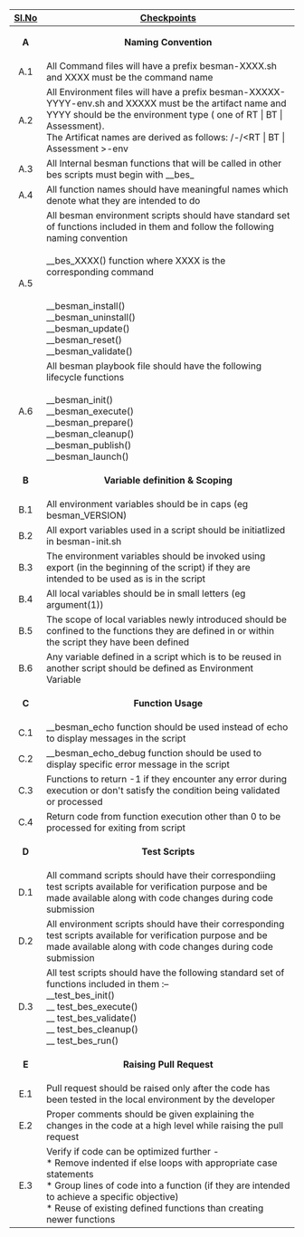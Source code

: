 |     <ins> Sl.No <ins>       |    <ins> Checkpoints <ins>       |
|:----:|-----------|
| **A** | <p align=center>**Naming Convention**</p> |
|A.1|All Command files will have a prefix besman-XXXX.sh and  XXXX must be the command name|
|A.2|All Environment files will have a prefix besman-XXXXX-YYYY-env.sh and XXXXX  must be the artifact name and YYYY should be the environment type \( one of RT \| BT \| Assessment\). <br> The Artificat names are derived as follows: /<name of the project/>-/<RT \| BT \| Assessment \>-env |
|A.3|All Internal besman functions that will be called in other bes scripts must begin with __bes\_|
|A.4|All function names should have meaningful names which denote what they are intended to do|
|A.5|All besman  environment scripts should have standard set of functions included in them and follow the following naming convention <br> <br>__bes_XXXX() function  where XXXX is the corresponding command <br> <br> <br> __besman_install() <br> __besman_uninstall() <br> __besman_update() <br> __besman_reset() <br> __besman_validate() <br>|
|A.6|All besman playbook file should have the following lifecycle functions <br> <br> __besman_init()<br>__besman_execute()<br>__besman_prepare()<br>__besman_cleanup()<br>__besman_publish()<br>__besman_launch()|
| **B** | <p align=center>**Variable definition & Scoping**</p> |
|B.1|All environment variables should be in caps (eg besman_VERSION)|
|B.2|All export variables used in a script should be initiatlized in besman-init.sh|
|B.3|The environment variables should be invoked using export (in the beginning of the script) if they are intended to be used as is in the script|
|B.4|All local variables should be in small letters (eg argument(1))|
|B.5|The scope of local variables newly introduced should be confined to the functions they are defined in or within the script they have been defined|
|B.6|Any variable defined in a script which is to be reused in another script should be defined as Environment Variable|
| **C** | <p align=center>**Function Usage**</p> |
|C.1| __besman_echo function should be used instead of echo to display messages in the script|
|C.2| __besman_echo_debug function should be used to display specific error message in the script|
|C.3|Functions to return -1 if they encounter any error during execution or don't satisfy the condition being validated or processed|
|C.4|Return code from function execution other than 0 to be processed for exiting from script|
| **D** | <p align=center>**Test Scripts**</p> |
|D.1|All command scripts should have their correspondiing test scripts available for verification purpose and be made available along with code changes during code submission|
|D.2|All environment scripts should have their corresponding test scripts available for verification purpose and be made available along with code changes during code submission|
|D.3|All test scripts should have the following standard set of functions included in them :– <br> __test_bes_init() <br> __ test_bes_execute() <br> __ test_bes_validate() <br> __ test_bes_cleanup() <br> __ test_bes_run()|
|**E**| <p align=center>**Raising Pull Request**</p> |
|E.1|Pull request should be raised only after the code has been tested in the local environment by the developer|
|E.2|Proper comments should be given explaining the changes in the code at a high level while raising the pull request|
|E.3|Verify if code can be optimized further - <br> * Remove indented if else loops with appropriate case statements <br> * Group lines of code into a function (if they are intended to achieve a specific objective) <br> * Reuse of existing defined functions than creating newer functions|
     
     
     
    
    